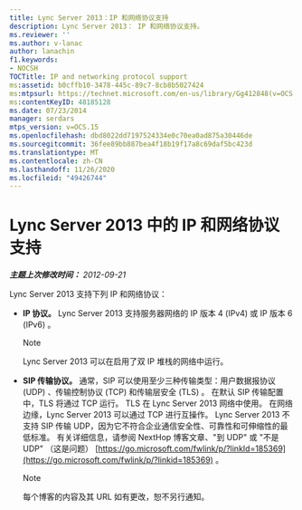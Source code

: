 ```yaml
---
title: Lync Server 2013：IP 和网络协议支持
description: Lync Server 2013： IP 和网络协议支持。
ms.reviewer: ''
ms.author: v-lanac
author: lanachin
f1.keywords:
- NOCSH
TOCTitle: IP and networking protocol support
ms:assetid: b0cffb10-3478-445c-89c7-8cb8b5027424
ms:mtpsurl: https://technet.microsoft.com/en-us/library/Gg412848(v=OCS.15)
ms:contentKeyID: 48185128
ms.date: 07/23/2014
manager: serdars
mtps_version: v=OCS.15
ms.openlocfilehash: dbd8022dd7197524334e0c70ea0ad875a30446de
ms.sourcegitcommit: 36fee89bb887bea4f18b19f17a8c69daf5bc423d
ms.translationtype: MT
ms.contentlocale: zh-CN
ms.lasthandoff: 11/26/2020
ms.locfileid: "49426744"
---
```

# <a name="ip-and-networking-protocol-support-in-lync-server-2013"></a>Lync Server 2013 中的 IP 和网络协议支持

<div data-xmlns="http://www.w3.org/1999/xhtml">

<div class="topic" data-xmlns="http://www.w3.org/1999/xhtml" data-msxsl="urn:schemas-microsoft-com:xslt" data-cs="https://msdn.microsoft.com/">

<div data-asp="https://msdn2.microsoft.com/asp">



</div>

<div id="mainSection">

<div id="mainBody">

<span> </span>

_**主题上次修改时间：** 2012-09-21_

Lync Server 2013 支持下列 IP 和网络协议：

  - **IP 协议。**   Lync Server 2013 支持服务器网络的 IP 版本 4 (IPv4) 或 IP 版本 6 (IPv6) 。
    
    <div>
    

    > [!NOTE]  
    > Lync Server 2013 可以在启用了双 IP 堆栈的网络中运行。

    
    </div>

  - **SIP 传输协议。**   通常，SIP 可以使用至少三种传输类型：用户数据报协议 (UDP) 、传输控制协议 (TCP) 和传输层安全 (TLS) 。 在默认 SIP 传输配置中，TLS 将通过 TCP 运行。 TLS 在 Lync Server 2013 网络中使用。 在网络边缘，Lync Server 2013 可以通过 TCP 进行互操作。 Lync Server 2013 不支持 SIP 传输 UDP，因为它不符合企业通信安全性、可靠性和可伸缩性的最低标准。 有关详细信息，请参阅 NextHop 博客文章、"到 UDP" 或 "不是 UDP" （这是问题） [https://go.microsoft.com/fwlink/p/?linkId=185369](https://go.microsoft.com/fwlink/p/?linkid=185369) 。
    
    <div>
    

    > [!NOTE]  
    > 每个博客的内容及其 URL 如有更改，恕不另行通知。

    
    </div>

</div>

<span> </span>

</div>

</div>

</div>

